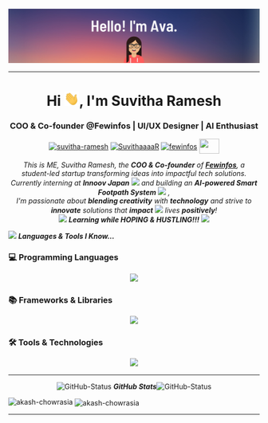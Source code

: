 <p><img src="https://raw.githubusercontent.com/amxchang/amxchang/master/profileavatarbanner.png" alt="Banner"></p>
<hr>
<h1 align="center">Hi <img src="https://raw.githubusercontent.com/ABSphreak/ABSphreak/master/gifs/Hi.gif" width="30px">, I'm Suvitha Ramesh</h1>
<h3 align="center">COO & Co-founder @Fewinfos | UI/UX Designer | AI Enthusiast</h3>
<p align="center">
<a href="https://www.linkedin.com/in/suvitha-ramesh" target="blank"><img align="center" src="https://cdn.jsdelivr.net/npm/simple-icons@3.0.1/icons/linkedin.svg" alt="suvitha-ramesh" height="30" width="40"></a>
<a href="https://github.com/SuvithaaaaR" target="blank"><img align="center" src="https://cdn.jsdelivr.net/npm/simple-icons@3.0.1/icons/github.svg" alt="SuvithaaaaR" height="30" width="40"></a>
<a href="https://www.fewinfos.com" target="blank"><img align="center" src="https://cdn.jsdelivr.net/npm/simple-icons@3.0.1/icons/safari.svg" alt="fewinfos" height="30" width="40"></a>
<a href="mailto:suviiiramesh@gmail.com"><img align="center" src="https://simpleicons.org/icons/gmail.svg" height="30" width="40"></a>
</p>
<p></p>
<p align="center">
  <em>
    This is ME, Suvitha Ramesh, the <b>COO & Co-founder</b> of <a href="https://www.fewinfos.com"> <b>Fewinfos</b></a>, a student-led startup transforming ideas into impactful tech solutions. <br>
    Currently interning at <b>Innoov Japan</b> <img src="https://github.com/TheDudeThatCode/TheDudeThatCode/blob/master/Assets/Developer.gif" width="30px"> and building an <b>AI-powered Smart Footpath System</b>&nbsp;<img src="https://github.com/TheDudeThatCode/TheDudeThatCode/blob/master/Assets/Designer.gif" width="36px">&nbsp;,<br>I'm passionate about <b>blending creativity</b>
    with <b>technology</b> and strive to <b>innovate</b> solutions that 
    <b>impact</b> <img src="https://github.com/TheDudeThatCode/TheDudeThatCode/blob/master/Assets/Rocket.gif" width="18px"> lives 
    <b>positively</b>!
  </em> 
  <br>
  <img src="https://media.giphy.com/media/VgCDAzcKvsR6OM0uWg/giphy.gif" width="50"> <b><i>Learning while HOPING &amp; HUSTLING!!!</i></b> <img src="https://media.giphy.com/media/7j2hfyeVcDtf2/giphy.gif" width="50">
</p>

<p><img src="https://media.giphy.com/media/ObNTw8Uzwy6KQ/giphy.gif" width="30px">&nbsp;<em><strong>Languages &amp; Tools I Know…</strong></em></p>

### 💻 Programming Languages

<div align="center">
  <img src="https://skillicons.dev/icons?i=python,java,javascript,cpp&theme=light" />
</div>

### 📚 Frameworks & Libraries

<div align="center">
  <img src="https://skillicons.dev/icons?i=react,flask,nodejs,bootstrap&theme=light" />
</div>

### 🛠️ Tools & Technologies

<div align="center">
  <img src="https://skillicons.dev/icons?i=git,vscode,figma,docker&theme=light" />
</div>
  <hr>
  <p align="center">
 <img src="https://media.giphy.com/media/8UHRm5oY4k4FDxq5QG/giphy.gif" width="30px" alt="GitHub-Status">&nbsp;<i><b>GitHub Stats</b></i><img src="https://media.giphy.com/media/8UHRm5oY4k4FDxq5QG/giphy.gif" width="30px" alt="GitHub-Status"></p>
<p><img align="left" src="https://github-readme-stats.vercel.app/api/top-langs?username=akash-chowrasia&amp;show_icons=true&amp;locale=en&amp;layout=compact" alt="akash-chowrasia"></p>
<p>&nbsp;<img align="center" src="https://github-readme-stats.vercel.app/api?username=akash-chowrasia&amp;show_icons=true&amp;locale=en" alt="akash-chowrasia" width="410"></p>
<hr>
